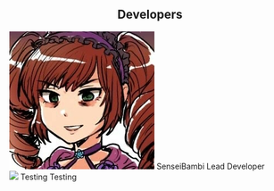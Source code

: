 <head>
<style>
  
  img {
    border-radius: 50%;
    margin-top: 20px;
    margin-right: 70px;
    margin-left: 10px;
    margin-bottom: 25px;
  }
  
  div.item {
    vertical-align: center;
    display: inline-block;
    text-align: center;
    width: 150px;
  }
  
  .caption {
    display: block;
  }
  
</style>
</head>
<body>
  
<h2><center>Developers</center></h2>

<div class="item">
  <img src="/assets/img/SenseiBambi.jpg">
  <span class="caption">SenseiBambi</span>
  <span class="cpation">Lead Developer</span>
</div>

<div class="item">
  <img src="/assets/img/avatar-icon.png">
  <span class="caption">Testing</span>
  <span class="caption">Testing</span>
</div>
  
</body>
